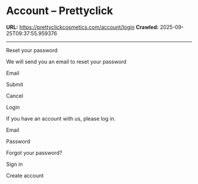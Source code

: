 # Account – Prettyclick

**URL:** https://prettyclickcosmetics.com/account/login
**Crawled:** 2025-09-25T09:37:55.959376

---

Reset your password

We will send you an email to reset your password

Email

Submit

Cancel

Login

If you have an account with us, please log in.

Email

Password

Forgot your password?

Sign in

Create account
